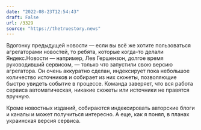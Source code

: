 ```yaml
---
date: "2022-08-23T12:54:43"
draft: False
url: /3329
source: "https://thetruestory.news"
---
```


Вдогонку предыдущей новости — если вы всё же хотите пользоваться агрегаторами новостей, то ребята, которые когда-то делали Яндекс.Новости — например, Лев Гершензон, долгое время руководивший сервисом, — только что запустили свою версию агрегатора. Он очень аккуратно сделан, индексирует пока небольшое количество источников и собирает из них сюжеты, позволяющие быстро увидеть событие в процессе. Команда заверяет, что вся работа сервиса автоматическая, никакие сюжеты или источники не правятся вручную.

Кроме новостных изданий, собираются индексировать авторские блоги и каналы и может получиться интересно. А еще, как я понял, в планах украинская версия сервиса.
